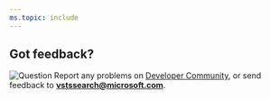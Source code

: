 ```yaml
---
ms.topic: include
---
```


## Got feedback?

![Question](../media/shared/question.png)
Report any problems on [Developer Community](https://developercommunity.visualstudio.com/),
or send feedback to **[vstssearch@microsoft.com](mailto:vstssearch@microsoft.com?Subject=Feedback%20on%20Search)**.

